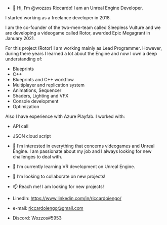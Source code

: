 - 👋 Hi, I’m @wozzos Riccardo! I am an Unreal Engine Developer. 

I started working as a freelance developer in 2018.  

I am the co-founder of the two-men-team called Sleepless Vulture and we are developing a videogame called Rotor, awarded Epic Megagrant in January 2021.

For this project (Rotor) I am working mainly as Lead Programmer.
However, during there years I learned a lot about the Engine and now I own a deep understanding of:
- Blueprints
- C++
- Blueprints and C++ workflow
- Multiplayer and replication system
- Animations, Sequencer
- Shaders, Lighting and VFX
- Console development
- Optimization

Also I have experience with Azure Playfab. I worked with:
- API call
- JSON cloud script


- 👀 I’m interested in everything that concerns videogames and Unreal Engine. I am passionate about my job and I always looking for new challenges to deal with.

- 🌱 I’m currently learning VR development on Unreal Engine.

- 💞️ I’m looking to collaborate on new projects!



- 📫 Reach me! I am looking for new projects!

- LinedIn: https://www.linkedin.com/in/riccardoiengo/
- e-mail:  riccardoiengo@gmail.com
- Discord: Wozzos#5953


<!---
wozzos/wozzos is a ✨ special ✨ repository because its `README.md` (this file) appears on your GitHub profile.
You can click the Preview link to take a look at your changes.
--->
